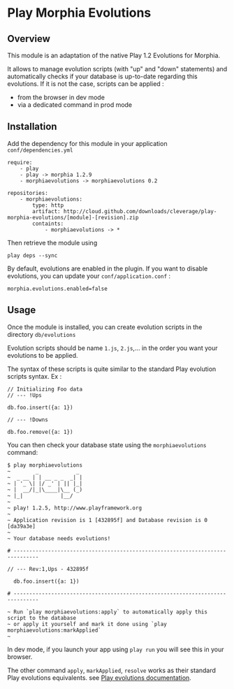 # Play Morphia Evolutions

## Overview
This module is an adaptation of the native Play 1.2 Evolutions for Morphia.

It allows to manage evolution scripts (with "up" and "down" statements) and automatically checks if your database is up-to-date regarding this evolutions. If it is not the case, scripts can be applied :

- from the browser in dev mode
- via a dedicated command in prod mode

## Installation

Add the dependency for this module in your application `conf/dependencies.yml`

	require:
	    - play
	    - play -> morphia 1.2.9
	    - morphiaevolutions -> morphiaevolutions 0.2
	
	repositories:
	    - morphiaevolutions:
	        type: http
	        artifact: http://cloud.github.com/downloads/cleverage/play-morphia-evolutions/[module]-[revision].zip
	        containts:
	            - morphiaevolutions -> *
  
Then retrieve the module using

	play deps --sync

By default, evolutions are enabled in the plugin. If you want to disable evolutions, you can update your `conf/application.conf` :

	morphia.evolutions.enabled=false
	
## Usage

Once the module is installed, you can create evolution scripts in the directory `db/evolutions`

Evolution scripts should be name `1.js`, `2.js`,… in the order you want your evolutions to be applied.

The syntax of these scripts is quite similar to the standard Play evolution scripts syntax. Ex : 

	// Initializing Foo data
	// --- !Ups
	
	db.foo.insert({a: 1})
	
	// --- !Downs
	
	db.foo.remove({a: 1})	
	
You can then check your database state using the `morphiaevolutions` command:

	$ play morphiaevolutions
	~        _            _ 
	~  _ __ | | __ _ _  _| |
	~ | '_ \| |/ _' | || |_|
	~ |  __/|_|\____|\__ (_)
	~ |_|            |__/   
	~
	~ play! 1.2.5, http://www.playframework.org
	~
	~ Application revision is 1 [432895f] and Database revision is 0 [da39a3e]
	~
	~ Your database needs evolutions!
	
	# ------------------------------------------------------------------------------
	
	// --- Rev:1,Ups - 432895f
	
	  db.foo.insert({a: 1})
	
	# ------------------------------------------------------------------------------
	
	~ Run `play morphiaevolutions:apply` to automatically apply this script to the database
	~ or apply it yourself and mark it done using `play morphiaevolutions:markApplied`
	~
	
In dev mode, if you launch your app using `play run` you will see this in your browser.

The other command `apply`, `markApplied`, `resolve` works as their standard Play evolutions equivalents. see [Play evolutions documentation](http://www.playframework.org/documentation/1.2.5/evolutions).
